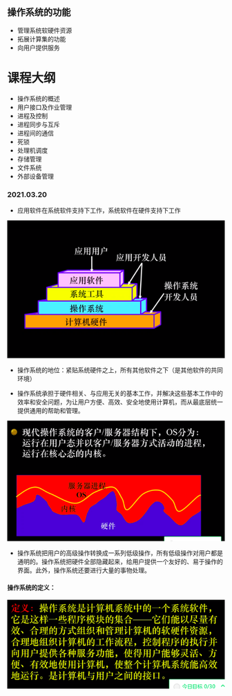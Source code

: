 ## 操作系统的功能
* 管理系统软硬件资源
* 拓展计算集的功能
* 向用户提供服务

# 课程大纲
* 操作系统的概述
* 用户接口及作业管理
* 进程及控制
* 进程同步与互斥
* 进程间的通信
* 死锁
* 处理机调度
* 存储管理
* 文件系统
* 外部设备管理

### 2021.03.20

* 应用软件在系统软件支持下工作，系统软件在硬件支持下工作

![](MDimgs/2021-03-20-11-12-52.png)

* 操作系统的地位：紧贴系统硬件之上，所有其他软件之下（是其他软件的共同环境）

* 操作系统承担于硬件相关、与应用无关的基本工作，并解决这些基本工作中的效率和安全问题，为让用户方便、高效、安全地使用计算机，而从最底层统一提供通用的帮助和管理。

![](MDimgs/2021-03-20-11-19-44.png)

* 操作系统把用户的高级操作转换成一系列低级操作，所有低级操作对用户都是通明的。操作系统把硬件全部隐藏起来，给用户提供一个友好的、易于操作的界面。此外，操作系统还要进行大量的事物处理。

#### 操作系统的定义：
![](MDimgs/2021-03-20-11-22-36.png)
